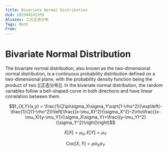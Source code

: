```yaml
---
title: Bivariate Normal Distribution
Uid: 202304141359
Aliases: 二元正态分布
Tags: Math 
From:
---
```

# Bivariate Normal Distribution

The bivariate normal distribution, also known as the two-dimensional normal distribution, is a continuous probability distribution defined on a two-dimensional plane, with the probability density function being the product of two [[正态分布]]. In the bivariate normal distribution, the random variables follow a bell-shaped curve in both directions and have linear correlation between them.

$$f_{X,Y}(x,y) = \frac{1}{2\pi\sigma_X\sigma_Y\sqrt{1-\rho^2}}\exp\left(-\frac{1}{2(1-\rho^2)}\left[\frac{(x-\mu_X)^2}{\sigma_X^2}-2\rho\frac{(x-\mu_X)(y-\mu_Y)}{\sigma_X\sigma_Y}+\frac{(y-\mu_Y)^2}{\sigma_Y^2}\right]\right)$$

$$E[X] = \mu_X, E[Y] = \mu_Y$$

$$\text{Cov}[X,Y] = \rho\sigma_X\sigma_Y$$
